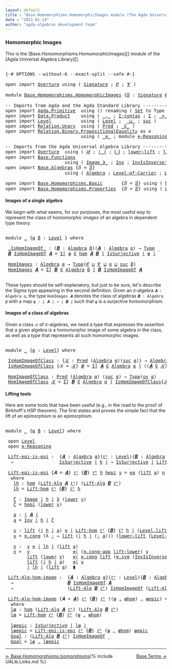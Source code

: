 ```yaml
---
layout: default
title : "Base.Homomorphisms.HomomorphicImages module (The Agda Universal Algebra Library)"
date : "2021-01-14"
author: "agda-algebras development team"
---
```


### <a id="homomorphic-images">Homomorphic Images</a>

This is the [Base.Homomorphisms.HomomorphicImages][] module of the [Agda Universal Algebra Library][].

<pre class="Agda">

<a id="351" class="Symbol">{-#</a> <a id="355" class="Keyword">OPTIONS</a> <a id="363" class="Pragma">--without-K</a> <a id="375" class="Pragma">--exact-split</a> <a id="389" class="Pragma">--safe</a> <a id="396" class="Symbol">#-}</a>

<a id="401" class="Keyword">open</a> <a id="406" class="Keyword">import</a> <a id="413" href="Overture.html" class="Module">Overture</a> <a id="422" class="Keyword">using</a> <a id="428" class="Symbol">(</a> <a id="430" href="Overture.Signatures.html#3300" class="Function">Signature</a> <a id="440" class="Symbol">;</a> <a id="442" href="Overture.Signatures.html#645" class="Generalizable">𝓞</a> <a id="444" class="Symbol">;</a> <a id="446" href="Overture.Signatures.html#647" class="Generalizable">𝓥</a> <a id="448" class="Symbol">)</a>

<a id="451" class="Keyword">module</a> <a id="458" href="Base.Homomorphisms.HomomorphicImages.html" class="Module">Base.Homomorphisms.HomomorphicImages</a> <a id="495" class="Symbol">{</a><a id="496" href="Base.Homomorphisms.HomomorphicImages.html#496" class="Bound">𝑆</a> <a id="498" class="Symbol">:</a> <a id="500" href="Overture.Signatures.html#3300" class="Function">Signature</a> <a id="510" href="Overture.Signatures.html#645" class="Generalizable">𝓞</a> <a id="512" href="Overture.Signatures.html#647" class="Generalizable">𝓥</a><a id="513" class="Symbol">}</a> <a id="515" class="Keyword">where</a>

<a id="522" class="Comment">-- Imports from Agda and the Agda Standard Library ------------------------------------------</a>
<a id="616" class="Keyword">open</a> <a id="621" class="Keyword">import</a> <a id="628" href="Agda.Primitive.html" class="Module">Agda.Primitive</a>  <a id="644" class="Keyword">using</a> <a id="650" class="Symbol">()</a> <a id="653" class="Keyword">renaming</a> <a id="662" class="Symbol">(</a> <a id="664" href="Agda.Primitive.html#326" class="Primitive">Set</a> <a id="668" class="Symbol">to</a> <a id="671" class="Primitive">Type</a> <a id="676" class="Symbol">)</a>
<a id="678" class="Keyword">open</a> <a id="683" class="Keyword">import</a> <a id="690" href="Data.Product.html" class="Module">Data.Product</a>    <a id="706" class="Keyword">using</a> <a id="712" class="Symbol">(</a> <a id="714" href="Agda.Builtin.Sigma.html#236" class="InductiveConstructor Operator">_,_</a> <a id="718" class="Symbol">;</a> <a id="720" href="Data.Product.html#916" class="Function">Σ-syntax</a> <a id="729" class="Symbol">;</a> <a id="731" href="Agda.Builtin.Sigma.html#166" class="Record">Σ</a> <a id="733" class="Symbol">;</a> <a id="735" href="Data.Product.html#1167" class="Function Operator">_×_</a> <a id="739" class="Symbol">)</a>
<a id="741" class="Keyword">open</a> <a id="746" class="Keyword">import</a> <a id="753" href="Level.html" class="Module">Level</a>           <a id="769" class="Keyword">using</a> <a id="775" class="Symbol">(</a> <a id="777" href="Agda.Primitive.html#597" class="Postulate">Level</a> <a id="783" class="Symbol">;</a>  <a id="786" href="Agda.Primitive.html#810" class="Primitive Operator">_⊔_</a> <a id="790" class="Symbol">;</a> <a id="792" href="Agda.Primitive.html#780" class="Primitive">suc</a> <a id="796" class="Symbol">)</a>
<a id="798" class="Keyword">open</a> <a id="803" class="Keyword">import</a> <a id="810" href="Relation.Unary.html" class="Module">Relation.Unary</a>  <a id="826" class="Keyword">using</a> <a id="832" class="Symbol">(</a> <a id="834" href="Relation.Unary.html#1101" class="Function">Pred</a> <a id="839" class="Symbol">;</a> <a id="841" href="Relation.Unary.html#1523" class="Function Operator">_∈_</a> <a id="845" class="Symbol">)</a>
<a id="847" class="Keyword">open</a> <a id="852" class="Keyword">import</a> <a id="859" href="Relation.Binary.PropositionalEquality.html" class="Module">Relation.Binary.PropositionalEquality</a> <a id="897" class="Symbol">as</a> <a id="900" class="Module">≡</a>
                            <a id="930" class="Keyword">using</a> <a id="936" class="Symbol">(</a> <a id="938" href="Agda.Builtin.Equality.html#151" class="Datatype Operator">_≡_</a> <a id="942" class="Symbol">;</a> <a id="944" class="Keyword">module</a> <a id="951" href="Relation.Binary.PropositionalEquality.Core.html#2708" class="Module">≡-Reasoning</a> <a id="963" class="Symbol">)</a>

<a id="966" class="Comment">-- Imports from the Agda Universal Algebra Library ------------------------------------------</a>
<a id="1060" class="Keyword">open</a> <a id="1065" class="Keyword">import</a> <a id="1072" href="Overture.html" class="Module">Overture</a>  <a id="1082" class="Keyword">using</a> <a id="1088" class="Symbol">(</a> <a id="1090" href="Overture.Basic.html#5319" class="Function">𝑖𝑑</a> <a id="1093" class="Symbol">;</a> <a id="1095" href="Overture.Basic.html#4326" class="Function Operator">∣_∣</a> <a id="1099" class="Symbol">;</a> <a id="1101" href="Overture.Basic.html#4364" class="Function Operator">∥_∥</a> <a id="1105" class="Symbol">;</a> <a id="1107" href="Overture.Basic.html#8917" class="Function">lower∼lift</a> <a id="1118" class="Symbol">;</a> <a id="1120" href="Overture.Basic.html#8841" class="Function">lift∼lower</a> <a id="1131" class="Symbol">)</a>
<a id="1133" class="Keyword">open</a> <a id="1138" class="Keyword">import</a> <a id="1145" href="Base.Functions.html" class="Module">Base.Functions</a>
                      <a id="1182" class="Keyword">using</a> <a id="1188" class="Symbol">(</a> <a id="1190" href="Base.Functions.Inverses.html#1136" class="Datatype Operator">Image_∋_</a> <a id="1199" class="Symbol">;</a> <a id="1201" href="Base.Functions.Inverses.html#2249" class="Function">Inv</a> <a id="1205" class="Symbol">;</a> <a id="1207" href="Base.Functions.Inverses.html#2496" class="Function">InvIsInverseʳ</a> <a id="1221" class="Symbol">;</a> <a id="1223" href="Base.Functions.Inverses.html#1184" class="InductiveConstructor">eq</a> <a id="1226" class="Symbol">;</a> <a id="1228" href="Base.Functions.Surjective.html#1715" class="Function">IsSurjective</a> <a id="1241" class="Symbol">)</a>
<a id="1243" class="Keyword">open</a> <a id="1248" class="Keyword">import</a> <a id="1255" href="Base.Algebras.html" class="Module">Base.Algebras</a> <a id="1269" class="Symbol">{</a><a id="1270" class="Argument">𝑆</a> <a id="1272" class="Symbol">=</a> <a id="1274" href="Base.Homomorphisms.HomomorphicImages.html#496" class="Bound">𝑆</a><a id="1275" class="Symbol">}</a>
                      <a id="1299" class="Keyword">using</a> <a id="1305" class="Symbol">(</a> <a id="1307" href="Base.Algebras.Basic.html#2774" class="Function">Algebra</a> <a id="1315" class="Symbol">;</a> <a id="1317" href="Base.Algebras.Basic.html#6432" class="Function">Level-of-Carrier</a> <a id="1334" class="Symbol">;</a> <a id="1336" href="Base.Algebras.Basic.html#7180" class="Function">Lift-Alg</a> <a id="1345" class="Symbol">;</a> <a id="1347" href="Base.Algebras.Products.html#3097" class="Function">ov</a> <a id="1350" class="Symbol">)</a>

<a id="1353" class="Keyword">open</a> <a id="1358" class="Keyword">import</a> <a id="1365" href="Base.Homomorphisms.Basic.html" class="Module">Base.Homomorphisms.Basic</a>       <a id="1396" class="Symbol">{</a><a id="1397" class="Argument">𝑆</a> <a id="1399" class="Symbol">=</a> <a id="1401" href="Base.Homomorphisms.HomomorphicImages.html#496" class="Bound">𝑆</a><a id="1402" class="Symbol">}</a> <a id="1404" class="Keyword">using</a> <a id="1410" class="Symbol">(</a> <a id="1412" href="Base.Homomorphisms.Basic.html#2734" class="Function">hom</a> <a id="1416" class="Symbol">;</a> <a id="1418" href="Base.Homomorphisms.Basic.html#3445" class="Function">𝓁𝒾𝒻𝓉</a> <a id="1423" class="Symbol">;</a> <a id="1425" href="Base.Homomorphisms.Basic.html#3532" class="Function">𝓁ℴ𝓌ℯ𝓇</a> <a id="1431" class="Symbol">)</a>
<a id="1433" class="Keyword">open</a> <a id="1438" class="Keyword">import</a> <a id="1445" href="Base.Homomorphisms.Properties.html" class="Module">Base.Homomorphisms.Properties</a>  <a id="1476" class="Symbol">{</a><a id="1477" class="Argument">𝑆</a> <a id="1479" class="Symbol">=</a> <a id="1481" href="Base.Homomorphisms.HomomorphicImages.html#496" class="Bound">𝑆</a><a id="1482" class="Symbol">}</a> <a id="1484" class="Keyword">using</a> <a id="1490" class="Symbol">(</a> <a id="1492" href="Base.Homomorphisms.Properties.html#2135" class="Function">Lift-hom</a> <a id="1501" class="Symbol">)</a>
</pre>


#### <a id="images-of-a-single-algebra">Images of a single algebra</a>

We begin with what seems, for our purposes, the most useful way to represent the class of *homomorphic images* of an algebra in dependent type theory.

<pre class="Agda">

<a id="1754" class="Keyword">module</a> <a id="1761" href="Base.Homomorphisms.HomomorphicImages.html#1761" class="Module">_</a> <a id="1763" class="Symbol">{</a><a id="1764" href="Base.Homomorphisms.HomomorphicImages.html#1764" class="Bound">α</a> <a id="1766" href="Base.Homomorphisms.HomomorphicImages.html#1766" class="Bound">β</a> <a id="1768" class="Symbol">:</a> <a id="1770" href="Agda.Primitive.html#597" class="Postulate">Level</a> <a id="1776" class="Symbol">}</a> <a id="1778" class="Keyword">where</a>

 <a id="1786" href="Base.Homomorphisms.HomomorphicImages.html#1786" class="Function Operator">_IsHomImageOf_</a> <a id="1801" class="Symbol">:</a> <a id="1803" class="Symbol">(</a><a id="1804" href="Base.Homomorphisms.HomomorphicImages.html#1804" class="Bound">𝑩</a> <a id="1806" class="Symbol">:</a> <a id="1808" href="Base.Algebras.Basic.html#2774" class="Function">Algebra</a> <a id="1816" href="Base.Homomorphisms.HomomorphicImages.html#1766" class="Bound">β</a><a id="1817" class="Symbol">)(</a><a id="1819" href="Base.Homomorphisms.HomomorphicImages.html#1819" class="Bound">𝑨</a> <a id="1821" class="Symbol">:</a> <a id="1823" href="Base.Algebras.Basic.html#2774" class="Function">Algebra</a> <a id="1831" href="Base.Homomorphisms.HomomorphicImages.html#1764" class="Bound">α</a><a id="1832" class="Symbol">)</a> <a id="1834" class="Symbol">→</a> <a id="1836" href="Base.Homomorphisms.HomomorphicImages.html#671" class="Primitive">Type</a> <a id="1841" class="Symbol">_</a>
 <a id="1844" href="Base.Homomorphisms.HomomorphicImages.html#1844" class="Bound">𝑩</a> <a id="1846" href="Base.Homomorphisms.HomomorphicImages.html#1786" class="Function Operator">IsHomImageOf</a> <a id="1859" href="Base.Homomorphisms.HomomorphicImages.html#1859" class="Bound">𝑨</a> <a id="1861" class="Symbol">=</a> <a id="1863" href="Data.Product.html#916" class="Function">Σ[</a> <a id="1866" href="Base.Homomorphisms.HomomorphicImages.html#1866" class="Bound">φ</a> <a id="1868" href="Data.Product.html#916" class="Function">∈</a> <a id="1870" href="Base.Homomorphisms.Basic.html#2734" class="Function">hom</a> <a id="1874" href="Base.Homomorphisms.HomomorphicImages.html#1859" class="Bound">𝑨</a> <a id="1876" href="Base.Homomorphisms.HomomorphicImages.html#1844" class="Bound">𝑩</a> <a id="1878" href="Data.Product.html#916" class="Function">]</a> <a id="1880" href="Base.Functions.Surjective.html#1715" class="Function">IsSurjective</a> <a id="1893" href="Overture.Basic.html#4326" class="Function Operator">∣</a> <a id="1895" href="Base.Homomorphisms.HomomorphicImages.html#1866" class="Bound">φ</a> <a id="1897" href="Overture.Basic.html#4326" class="Function Operator">∣</a>

 <a id="1901" href="Base.Homomorphisms.HomomorphicImages.html#1901" class="Function">HomImages</a> <a id="1911" class="Symbol">:</a> <a id="1913" href="Base.Algebras.Basic.html#2774" class="Function">Algebra</a> <a id="1921" href="Base.Homomorphisms.HomomorphicImages.html#1764" class="Bound">α</a> <a id="1923" class="Symbol">→</a> <a id="1925" href="Base.Homomorphisms.HomomorphicImages.html#671" class="Primitive">Type</a><a id="1929" class="Symbol">(</a><a id="1930" href="Base.Homomorphisms.HomomorphicImages.html#510" class="Bound">𝓞</a> <a id="1932" href="Agda.Primitive.html#810" class="Primitive Operator">⊔</a> <a id="1934" href="Base.Homomorphisms.HomomorphicImages.html#512" class="Bound">𝓥</a> <a id="1936" href="Agda.Primitive.html#810" class="Primitive Operator">⊔</a> <a id="1938" href="Base.Homomorphisms.HomomorphicImages.html#1764" class="Bound">α</a> <a id="1940" href="Agda.Primitive.html#810" class="Primitive Operator">⊔</a> <a id="1942" href="Agda.Primitive.html#780" class="Primitive">suc</a> <a id="1946" href="Base.Homomorphisms.HomomorphicImages.html#1766" class="Bound">β</a><a id="1947" class="Symbol">)</a>
 <a id="1950" href="Base.Homomorphisms.HomomorphicImages.html#1901" class="Function">HomImages</a> <a id="1960" href="Base.Homomorphisms.HomomorphicImages.html#1960" class="Bound">𝑨</a> <a id="1962" class="Symbol">=</a> <a id="1964" href="Data.Product.html#916" class="Function">Σ[</a> <a id="1967" href="Base.Homomorphisms.HomomorphicImages.html#1967" class="Bound">𝑩</a> <a id="1969" href="Data.Product.html#916" class="Function">∈</a> <a id="1971" href="Base.Algebras.Basic.html#2774" class="Function">Algebra</a> <a id="1979" href="Base.Homomorphisms.HomomorphicImages.html#1766" class="Bound">β</a> <a id="1981" href="Data.Product.html#916" class="Function">]</a> <a id="1983" href="Base.Homomorphisms.HomomorphicImages.html#1967" class="Bound">𝑩</a> <a id="1985" href="Base.Homomorphisms.HomomorphicImages.html#1786" class="Function Operator">IsHomImageOf</a> <a id="1998" href="Base.Homomorphisms.HomomorphicImages.html#1960" class="Bound">𝑨</a>

</pre>

These types should be self-explanatory, but just to be sure, let's describe the Sigma type appearing in the second definition. Given an `𝑆`-algebra `𝑨 : Algebra α`, the type `HomImages 𝑨` denotes the class of algebras `𝑩 : Algebra β` with a map `φ : ∣ 𝑨 ∣ → ∣ 𝑩 ∣` such that `φ` is a surjective homomorphism.


#### <a id="images-of-a-class-of-algebras">Images of a class of algebras</a>

Given a class `𝒦` of `𝑆`-algebras, we need a type that expresses the assertion that a given algebra is a homomorphic image of some algebra in the class, as well as a type that represents all such homomorphic images.

<pre class="Agda">

<a id="2633" class="Keyword">module</a> <a id="2640" href="Base.Homomorphisms.HomomorphicImages.html#2640" class="Module">_</a> <a id="2642" class="Symbol">{</a><a id="2643" href="Base.Homomorphisms.HomomorphicImages.html#2643" class="Bound">α</a> <a id="2645" class="Symbol">:</a> <a id="2647" href="Agda.Primitive.html#597" class="Postulate">Level</a><a id="2652" class="Symbol">}</a> <a id="2654" class="Keyword">where</a>

 <a id="2662" href="Base.Homomorphisms.HomomorphicImages.html#2662" class="Function">IsHomImageOfClass</a> <a id="2680" class="Symbol">:</a> <a id="2682" class="Symbol">{</a><a id="2683" href="Base.Homomorphisms.HomomorphicImages.html#2683" class="Bound">𝒦</a> <a id="2685" class="Symbol">:</a> <a id="2687" href="Relation.Unary.html#1101" class="Function">Pred</a> <a id="2692" class="Symbol">(</a><a id="2693" href="Base.Algebras.Basic.html#2774" class="Function">Algebra</a> <a id="2701" href="Base.Homomorphisms.HomomorphicImages.html#2643" class="Bound">α</a><a id="2702" class="Symbol">)(</a><a id="2704" href="Agda.Primitive.html#780" class="Primitive">suc</a> <a id="2708" href="Base.Homomorphisms.HomomorphicImages.html#2643" class="Bound">α</a><a id="2709" class="Symbol">)}</a> <a id="2712" class="Symbol">→</a> <a id="2714" href="Base.Algebras.Basic.html#2774" class="Function">Algebra</a> <a id="2722" href="Base.Homomorphisms.HomomorphicImages.html#2643" class="Bound">α</a> <a id="2724" class="Symbol">→</a> <a id="2726" href="Base.Homomorphisms.HomomorphicImages.html#671" class="Primitive">Type</a><a id="2730" class="Symbol">(</a><a id="2731" href="Base.Algebras.Products.html#3097" class="Function">ov</a> <a id="2734" href="Base.Homomorphisms.HomomorphicImages.html#2643" class="Bound">α</a><a id="2735" class="Symbol">)</a>
 <a id="2738" href="Base.Homomorphisms.HomomorphicImages.html#2662" class="Function">IsHomImageOfClass</a> <a id="2756" class="Symbol">{</a><a id="2757" class="Argument">𝒦</a> <a id="2759" class="Symbol">=</a> <a id="2761" href="Base.Homomorphisms.HomomorphicImages.html#2761" class="Bound">𝒦</a><a id="2762" class="Symbol">}</a> <a id="2764" href="Base.Homomorphisms.HomomorphicImages.html#2764" class="Bound">𝑩</a> <a id="2766" class="Symbol">=</a> <a id="2768" href="Data.Product.html#916" class="Function">Σ[</a> <a id="2771" href="Base.Homomorphisms.HomomorphicImages.html#2771" class="Bound">𝑨</a> <a id="2773" href="Data.Product.html#916" class="Function">∈</a> <a id="2775" href="Base.Algebras.Basic.html#2774" class="Function">Algebra</a> <a id="2783" href="Base.Homomorphisms.HomomorphicImages.html#2643" class="Bound">α</a> <a id="2785" href="Data.Product.html#916" class="Function">]</a> <a id="2787" class="Symbol">((</a><a id="2789" href="Base.Homomorphisms.HomomorphicImages.html#2771" class="Bound">𝑨</a> <a id="2791" href="Relation.Unary.html#1523" class="Function Operator">∈</a> <a id="2793" href="Base.Homomorphisms.HomomorphicImages.html#2761" class="Bound">𝒦</a><a id="2794" class="Symbol">)</a> <a id="2796" href="Data.Product.html#1167" class="Function Operator">×</a> <a id="2798" class="Symbol">(</a><a id="2799" href="Base.Homomorphisms.HomomorphicImages.html#2764" class="Bound">𝑩</a> <a id="2801" href="Base.Homomorphisms.HomomorphicImages.html#1786" class="Function Operator">IsHomImageOf</a> <a id="2814" href="Base.Homomorphisms.HomomorphicImages.html#2771" class="Bound">𝑨</a><a id="2815" class="Symbol">))</a>

 <a id="2820" href="Base.Homomorphisms.HomomorphicImages.html#2820" class="Function">HomImageOfClass</a> <a id="2836" class="Symbol">:</a> <a id="2838" href="Relation.Unary.html#1101" class="Function">Pred</a> <a id="2843" class="Symbol">(</a><a id="2844" href="Base.Algebras.Basic.html#2774" class="Function">Algebra</a> <a id="2852" href="Base.Homomorphisms.HomomorphicImages.html#2643" class="Bound">α</a><a id="2853" class="Symbol">)</a> <a id="2855" class="Symbol">(</a><a id="2856" href="Agda.Primitive.html#780" class="Primitive">suc</a> <a id="2860" href="Base.Homomorphisms.HomomorphicImages.html#2643" class="Bound">α</a><a id="2861" class="Symbol">)</a> <a id="2863" class="Symbol">→</a> <a id="2865" href="Base.Homomorphisms.HomomorphicImages.html#671" class="Primitive">Type</a><a id="2869" class="Symbol">(</a><a id="2870" href="Base.Algebras.Products.html#3097" class="Function">ov</a> <a id="2873" href="Base.Homomorphisms.HomomorphicImages.html#2643" class="Bound">α</a><a id="2874" class="Symbol">)</a>
 <a id="2877" href="Base.Homomorphisms.HomomorphicImages.html#2820" class="Function">HomImageOfClass</a> <a id="2893" href="Base.Homomorphisms.HomomorphicImages.html#2893" class="Bound">𝒦</a> <a id="2895" class="Symbol">=</a> <a id="2897" href="Data.Product.html#916" class="Function">Σ[</a> <a id="2900" href="Base.Homomorphisms.HomomorphicImages.html#2900" class="Bound">𝑩</a> <a id="2902" href="Data.Product.html#916" class="Function">∈</a> <a id="2904" href="Base.Algebras.Basic.html#2774" class="Function">Algebra</a> <a id="2912" href="Base.Homomorphisms.HomomorphicImages.html#2643" class="Bound">α</a> <a id="2914" href="Data.Product.html#916" class="Function">]</a> <a id="2916" href="Base.Homomorphisms.HomomorphicImages.html#2662" class="Function">IsHomImageOfClass</a><a id="2933" class="Symbol">{</a><a id="2934" href="Base.Homomorphisms.HomomorphicImages.html#2893" class="Bound">𝒦</a><a id="2935" class="Symbol">}</a> <a id="2937" href="Base.Homomorphisms.HomomorphicImages.html#2900" class="Bound">𝑩</a>
</pre>


#### <a id="lifting-tools">Lifting tools</a>

Here are some tools that have been useful (e.g., in the road to the proof of Birkhoff's HSP theorem). The first states and proves the simple fact that the lift of an epimorphism is an epimorphism.

<pre class="Agda">

<a id="3210" class="Keyword">module</a> <a id="3217" href="Base.Homomorphisms.HomomorphicImages.html#3217" class="Module">_</a> <a id="3219" class="Symbol">{</a><a id="3220" href="Base.Homomorphisms.HomomorphicImages.html#3220" class="Bound">α</a> <a id="3222" href="Base.Homomorphisms.HomomorphicImages.html#3222" class="Bound">β</a> <a id="3224" class="Symbol">:</a> <a id="3226" href="Agda.Primitive.html#597" class="Postulate">Level</a><a id="3231" class="Symbol">}</a> <a id="3233" class="Keyword">where</a>

 <a id="3241" class="Keyword">open</a> <a id="3246" href="Level.html" class="Module">Level</a>
 <a id="3253" class="Keyword">open</a> <a id="3258" href="Relation.Binary.PropositionalEquality.Core.html#2708" class="Module">≡-Reasoning</a>

 <a id="3272" href="Base.Homomorphisms.HomomorphicImages.html#3272" class="Function">Lift-epi-is-epi</a> <a id="3288" class="Symbol">:</a>  <a id="3291" class="Symbol">{</a><a id="3292" href="Base.Homomorphisms.HomomorphicImages.html#3292" class="Bound">𝑨</a> <a id="3294" class="Symbol">:</a> <a id="3296" href="Base.Algebras.Basic.html#2774" class="Function">Algebra</a> <a id="3304" href="Base.Homomorphisms.HomomorphicImages.html#3220" class="Bound">α</a><a id="3305" class="Symbol">}(</a><a id="3307" href="Base.Homomorphisms.HomomorphicImages.html#3307" class="Bound">ℓᵃ</a> <a id="3310" class="Symbol">:</a> <a id="3312" href="Agda.Primitive.html#597" class="Postulate">Level</a><a id="3317" class="Symbol">){</a><a id="3319" href="Base.Homomorphisms.HomomorphicImages.html#3319" class="Bound">𝑩</a> <a id="3321" class="Symbol">:</a> <a id="3323" href="Base.Algebras.Basic.html#2774" class="Function">Algebra</a> <a id="3331" href="Base.Homomorphisms.HomomorphicImages.html#3222" class="Bound">β</a><a id="3332" class="Symbol">}(</a><a id="3334" href="Base.Homomorphisms.HomomorphicImages.html#3334" class="Bound">ℓᵇ</a> <a id="3337" class="Symbol">:</a> <a id="3339" href="Agda.Primitive.html#597" class="Postulate">Level</a><a id="3344" class="Symbol">)(</a><a id="3346" href="Base.Homomorphisms.HomomorphicImages.html#3346" class="Bound">h</a> <a id="3348" class="Symbol">:</a> <a id="3350" href="Base.Homomorphisms.Basic.html#2734" class="Function">hom</a> <a id="3354" href="Base.Homomorphisms.HomomorphicImages.html#3292" class="Bound">𝑨</a> <a id="3356" href="Base.Homomorphisms.HomomorphicImages.html#3319" class="Bound">𝑩</a><a id="3357" class="Symbol">)</a>
  <a id="3361" class="Symbol">→</a>                 <a id="3379" href="Base.Functions.Surjective.html#1715" class="Function">IsSurjective</a> <a id="3392" href="Overture.Basic.html#4326" class="Function Operator">∣</a> <a id="3394" href="Base.Homomorphisms.HomomorphicImages.html#3346" class="Bound">h</a> <a id="3396" href="Overture.Basic.html#4326" class="Function Operator">∣</a> <a id="3398" class="Symbol">→</a> <a id="3400" href="Base.Functions.Surjective.html#1715" class="Function">IsSurjective</a> <a id="3413" href="Overture.Basic.html#4326" class="Function Operator">∣</a> <a id="3415" href="Base.Homomorphisms.Properties.html#2135" class="Function">Lift-hom</a> <a id="3424" href="Base.Homomorphisms.HomomorphicImages.html#3307" class="Bound">ℓᵃ</a> <a id="3427" class="Symbol">{</a><a id="3428" href="Base.Homomorphisms.HomomorphicImages.html#3319" class="Bound">𝑩</a><a id="3429" class="Symbol">}</a> <a id="3431" href="Base.Homomorphisms.HomomorphicImages.html#3334" class="Bound">ℓᵇ</a> <a id="3434" href="Base.Homomorphisms.HomomorphicImages.html#3346" class="Bound">h</a> <a id="3436" href="Overture.Basic.html#4326" class="Function Operator">∣</a>

 <a id="3440" href="Base.Homomorphisms.HomomorphicImages.html#3272" class="Function">Lift-epi-is-epi</a> <a id="3456" class="Symbol">{</a><a id="3457" class="Argument">𝑨</a> <a id="3459" class="Symbol">=</a> <a id="3461" href="Base.Homomorphisms.HomomorphicImages.html#3461" class="Bound">𝑨</a><a id="3462" class="Symbol">}</a> <a id="3464" href="Base.Homomorphisms.HomomorphicImages.html#3464" class="Bound">ℓᵃ</a> <a id="3467" class="Symbol">{</a><a id="3468" href="Base.Homomorphisms.HomomorphicImages.html#3468" class="Bound">𝑩</a><a id="3469" class="Symbol">}</a> <a id="3471" href="Base.Homomorphisms.HomomorphicImages.html#3471" class="Bound">ℓᵇ</a> <a id="3474" href="Base.Homomorphisms.HomomorphicImages.html#3474" class="Bound">h</a> <a id="3476" href="Base.Homomorphisms.HomomorphicImages.html#3476" class="Bound">hepi</a> <a id="3481" href="Base.Homomorphisms.HomomorphicImages.html#3481" class="Bound">y</a> <a id="3483" class="Symbol">=</a> <a id="3485" href="Base.Functions.Inverses.html#1184" class="InductiveConstructor">eq</a> <a id="3488" class="Symbol">(</a><a id="3489" href="Level.html#457" class="InductiveConstructor">lift</a> <a id="3494" href="Base.Homomorphisms.HomomorphicImages.html#3638" class="Function">a</a><a id="3495" class="Symbol">)</a> <a id="3497" href="Base.Homomorphisms.HomomorphicImages.html#3814" class="Function">η</a>
  <a id="3501" class="Keyword">where</a>
   <a id="3510" href="Base.Homomorphisms.HomomorphicImages.html#3510" class="Function">lh</a> <a id="3513" class="Symbol">:</a> <a id="3515" href="Base.Homomorphisms.Basic.html#2734" class="Function">hom</a> <a id="3519" class="Symbol">(</a><a id="3520" href="Base.Algebras.Basic.html#7180" class="Function">Lift-Alg</a> <a id="3529" href="Base.Homomorphisms.HomomorphicImages.html#3461" class="Bound">𝑨</a> <a id="3531" href="Base.Homomorphisms.HomomorphicImages.html#3464" class="Bound">ℓᵃ</a><a id="3533" class="Symbol">)</a> <a id="3535" class="Symbol">(</a><a id="3536" href="Base.Algebras.Basic.html#7180" class="Function">Lift-Alg</a> <a id="3545" href="Base.Homomorphisms.HomomorphicImages.html#3468" class="Bound">𝑩</a> <a id="3547" href="Base.Homomorphisms.HomomorphicImages.html#3471" class="Bound">ℓᵇ</a><a id="3549" class="Symbol">)</a>
   <a id="3554" href="Base.Homomorphisms.HomomorphicImages.html#3510" class="Function">lh</a> <a id="3557" class="Symbol">=</a> <a id="3559" href="Base.Homomorphisms.Properties.html#2135" class="Function">Lift-hom</a> <a id="3568" href="Base.Homomorphisms.HomomorphicImages.html#3464" class="Bound">ℓᵃ</a> <a id="3571" class="Symbol">{</a><a id="3572" href="Base.Homomorphisms.HomomorphicImages.html#3468" class="Bound">𝑩</a><a id="3573" class="Symbol">}</a> <a id="3575" href="Base.Homomorphisms.HomomorphicImages.html#3471" class="Bound">ℓᵇ</a> <a id="3578" href="Base.Homomorphisms.HomomorphicImages.html#3474" class="Bound">h</a>

   <a id="3584" href="Base.Homomorphisms.HomomorphicImages.html#3584" class="Function">ζ</a> <a id="3586" class="Symbol">:</a> <a id="3588" href="Base.Functions.Inverses.html#1136" class="Datatype Operator">Image</a> <a id="3594" href="Overture.Basic.html#4326" class="Function Operator">∣</a> <a id="3596" href="Base.Homomorphisms.HomomorphicImages.html#3474" class="Bound">h</a> <a id="3598" href="Overture.Basic.html#4326" class="Function Operator">∣</a> <a id="3600" href="Base.Functions.Inverses.html#1136" class="Datatype Operator">∋</a> <a id="3602" class="Symbol">(</a><a id="3603" href="Level.html#470" class="Field">lower</a> <a id="3609" href="Base.Homomorphisms.HomomorphicImages.html#3481" class="Bound">y</a><a id="3610" class="Symbol">)</a>
   <a id="3615" href="Base.Homomorphisms.HomomorphicImages.html#3584" class="Function">ζ</a> <a id="3617" class="Symbol">=</a> <a id="3619" href="Base.Homomorphisms.HomomorphicImages.html#3476" class="Bound">hepi</a> <a id="3624" class="Symbol">(</a><a id="3625" href="Level.html#470" class="Field">lower</a> <a id="3631" href="Base.Homomorphisms.HomomorphicImages.html#3481" class="Bound">y</a><a id="3632" class="Symbol">)</a>

   <a id="3638" href="Base.Homomorphisms.HomomorphicImages.html#3638" class="Function">a</a> <a id="3640" class="Symbol">:</a> <a id="3642" href="Overture.Basic.html#4326" class="Function Operator">∣</a> <a id="3644" href="Base.Homomorphisms.HomomorphicImages.html#3461" class="Bound">𝑨</a> <a id="3646" href="Overture.Basic.html#4326" class="Function Operator">∣</a>
   <a id="3651" href="Base.Homomorphisms.HomomorphicImages.html#3638" class="Function">a</a> <a id="3653" class="Symbol">=</a> <a id="3655" href="Base.Functions.Inverses.html#2249" class="Function">Inv</a> <a id="3659" href="Overture.Basic.html#4326" class="Function Operator">∣</a> <a id="3661" href="Base.Homomorphisms.HomomorphicImages.html#3474" class="Bound">h</a> <a id="3663" href="Overture.Basic.html#4326" class="Function Operator">∣</a> <a id="3665" href="Base.Homomorphisms.HomomorphicImages.html#3584" class="Function">ζ</a>

   <a id="3671" href="Base.Homomorphisms.HomomorphicImages.html#3671" class="Function">ν</a> <a id="3673" class="Symbol">:</a> <a id="3675" href="Level.html#457" class="InductiveConstructor">lift</a> <a id="3680" class="Symbol">(</a><a id="3681" href="Overture.Basic.html#4326" class="Function Operator">∣</a> <a id="3683" href="Base.Homomorphisms.HomomorphicImages.html#3474" class="Bound">h</a> <a id="3685" href="Overture.Basic.html#4326" class="Function Operator">∣</a> <a id="3687" href="Base.Homomorphisms.HomomorphicImages.html#3638" class="Function">a</a><a id="3688" class="Symbol">)</a> <a id="3690" href="Agda.Builtin.Equality.html#151" class="Datatype Operator">≡</a> <a id="3692" href="Overture.Basic.html#4326" class="Function Operator">∣</a> <a id="3694" href="Base.Homomorphisms.Properties.html#2135" class="Function">Lift-hom</a> <a id="3703" href="Base.Homomorphisms.HomomorphicImages.html#3464" class="Bound">ℓᵃ</a> <a id="3706" class="Symbol">{</a><a id="3707" href="Base.Homomorphisms.HomomorphicImages.html#3468" class="Bound">𝑩</a><a id="3708" class="Symbol">}</a> <a id="3710" href="Base.Homomorphisms.HomomorphicImages.html#3471" class="Bound">ℓᵇ</a> <a id="3713" href="Base.Homomorphisms.HomomorphicImages.html#3474" class="Bound">h</a> <a id="3715" href="Overture.Basic.html#4326" class="Function Operator">∣</a> <a id="3717" class="Symbol">(</a><a id="3718" href="Level.html#457" class="InductiveConstructor">Level.lift</a> <a id="3729" href="Base.Homomorphisms.HomomorphicImages.html#3638" class="Function">a</a><a id="3730" class="Symbol">)</a>
   <a id="3735" href="Base.Homomorphisms.HomomorphicImages.html#3671" class="Function">ν</a> <a id="3737" class="Symbol">=</a> <a id="3739" href="Relation.Binary.PropositionalEquality.Core.html#1130" class="Function">≡.cong</a> <a id="3746" class="Symbol">(λ</a> <a id="3749" href="Base.Homomorphisms.HomomorphicImages.html#3749" class="Bound">-</a> <a id="3751" class="Symbol">→</a> <a id="3753" href="Level.html#457" class="InductiveConstructor">lift</a> <a id="3758" class="Symbol">(</a><a id="3759" href="Overture.Basic.html#4326" class="Function Operator">∣</a> <a id="3761" href="Base.Homomorphisms.HomomorphicImages.html#3474" class="Bound">h</a> <a id="3763" href="Overture.Basic.html#4326" class="Function Operator">∣</a> <a id="3765" class="Symbol">(</a><a id="3766" href="Base.Homomorphisms.HomomorphicImages.html#3749" class="Bound">-</a> <a id="3768" href="Base.Homomorphisms.HomomorphicImages.html#3638" class="Function">a</a><a id="3769" class="Symbol">)))</a> <a id="3773" class="Symbol">(</a><a id="3774" href="Overture.Basic.html#8917" class="Function">lower∼lift</a> <a id="3785" class="Symbol">{</a><a id="3786" href="Base.Algebras.Basic.html#6432" class="Function">Level-of-Carrier</a> <a id="3803" href="Base.Homomorphisms.HomomorphicImages.html#3461" class="Bound">𝑨</a><a id="3804" class="Symbol">}{</a><a id="3806" href="Base.Homomorphisms.HomomorphicImages.html#3222" class="Bound">β</a><a id="3807" class="Symbol">})</a>

   <a id="3814" href="Base.Homomorphisms.HomomorphicImages.html#3814" class="Function">η</a> <a id="3816" class="Symbol">:</a>  <a id="3819" href="Base.Homomorphisms.HomomorphicImages.html#3481" class="Bound">y</a> <a id="3821" href="Agda.Builtin.Equality.html#151" class="Datatype Operator">≡</a> <a id="3823" href="Overture.Basic.html#4326" class="Function Operator">∣</a> <a id="3825" href="Base.Homomorphisms.HomomorphicImages.html#3510" class="Function">lh</a> <a id="3828" href="Overture.Basic.html#4326" class="Function Operator">∣</a> <a id="3830" class="Symbol">(</a><a id="3831" href="Level.html#457" class="InductiveConstructor">lift</a> <a id="3836" href="Base.Homomorphisms.HomomorphicImages.html#3638" class="Function">a</a><a id="3837" class="Symbol">)</a>
   <a id="3842" href="Base.Homomorphisms.HomomorphicImages.html#3814" class="Function">η</a> <a id="3844" class="Symbol">=</a>  <a id="3847" href="Base.Homomorphisms.HomomorphicImages.html#3481" class="Bound">y</a>                <a id="3864" href="Relation.Binary.PropositionalEquality.Core.html#2923" class="Function">≡⟨</a> <a id="3867" class="Symbol">(</a><a id="3868" href="Relation.Binary.PropositionalEquality.Core.html#1461" class="Function">≡.cong-app</a> <a id="3879" href="Overture.Basic.html#8841" class="Function">lift∼lower</a><a id="3889" class="Symbol">)</a> <a id="3891" href="Base.Homomorphisms.HomomorphicImages.html#3481" class="Bound">y</a>              <a id="3906" href="Relation.Binary.PropositionalEquality.Core.html#2923" class="Function">⟩</a>
        <a id="3916" href="Level.html#457" class="InductiveConstructor">lift</a> <a id="3921" class="Symbol">(</a><a id="3922" href="Level.html#470" class="Field">lower</a> <a id="3928" href="Base.Homomorphisms.HomomorphicImages.html#3481" class="Bound">y</a><a id="3929" class="Symbol">)</a>   <a id="3933" href="Relation.Binary.PropositionalEquality.Core.html#2923" class="Function">≡⟨</a> <a id="3936" href="Relation.Binary.PropositionalEquality.Core.html#1130" class="Function">≡.cong</a> <a id="3943" href="Level.html#457" class="InductiveConstructor">lift</a> <a id="3948" class="Symbol">(</a><a id="3949" href="Relation.Binary.PropositionalEquality.Core.html#1684" class="Function">≡.sym</a> <a id="3955" class="Symbol">(</a><a id="3956" href="Base.Functions.Inverses.html#2496" class="Function">InvIsInverseʳ</a> <a id="3970" href="Base.Homomorphisms.HomomorphicImages.html#3584" class="Function">ζ</a><a id="3971" class="Symbol">))</a>  <a id="3975" href="Relation.Binary.PropositionalEquality.Core.html#2923" class="Function">⟩</a>
        <a id="3985" href="Level.html#457" class="InductiveConstructor">lift</a> <a id="3990" class="Symbol">(</a><a id="3991" href="Overture.Basic.html#4326" class="Function Operator">∣</a> <a id="3993" href="Base.Homomorphisms.HomomorphicImages.html#3474" class="Bound">h</a> <a id="3995" href="Overture.Basic.html#4326" class="Function Operator">∣</a> <a id="3997" href="Base.Homomorphisms.HomomorphicImages.html#3638" class="Function">a</a><a id="3998" class="Symbol">)</a>   <a id="4002" href="Relation.Binary.PropositionalEquality.Core.html#2923" class="Function">≡⟨</a> <a id="4005" href="Base.Homomorphisms.HomomorphicImages.html#3671" class="Function">ν</a>                                      <a id="4044" href="Relation.Binary.PropositionalEquality.Core.html#2923" class="Function">⟩</a>
        <a id="4054" href="Overture.Basic.html#4326" class="Function Operator">∣</a> <a id="4056" href="Base.Homomorphisms.HomomorphicImages.html#3510" class="Function">lh</a> <a id="4059" href="Overture.Basic.html#4326" class="Function Operator">∣</a> <a id="4061" class="Symbol">(</a><a id="4062" href="Level.html#457" class="InductiveConstructor">lift</a> <a id="4067" href="Base.Homomorphisms.HomomorphicImages.html#3638" class="Function">a</a><a id="4068" class="Symbol">)</a>  <a id="4071" href="Relation.Binary.PropositionalEquality.Core.html#3105" class="Function Operator">∎</a>

 <a id="4075" href="Base.Homomorphisms.HomomorphicImages.html#4075" class="Function">Lift-Alg-hom-image</a> <a id="4094" class="Symbol">:</a>  <a id="4097" class="Symbol">{</a><a id="4098" href="Base.Homomorphisms.HomomorphicImages.html#4098" class="Bound">𝑨</a> <a id="4100" class="Symbol">:</a> <a id="4102" href="Base.Algebras.Basic.html#2774" class="Function">Algebra</a> <a id="4110" href="Base.Homomorphisms.HomomorphicImages.html#3220" class="Bound">α</a><a id="4111" class="Symbol">}(</a><a id="4113" href="Base.Homomorphisms.HomomorphicImages.html#4113" class="Bound">ℓᵃ</a> <a id="4116" class="Symbol">:</a> <a id="4118" href="Agda.Primitive.html#597" class="Postulate">Level</a><a id="4123" class="Symbol">){</a><a id="4125" href="Base.Homomorphisms.HomomorphicImages.html#4125" class="Bound">𝑩</a> <a id="4127" class="Symbol">:</a> <a id="4129" href="Base.Algebras.Basic.html#2774" class="Function">Algebra</a> <a id="4137" href="Base.Homomorphisms.HomomorphicImages.html#3222" class="Bound">β</a><a id="4138" class="Symbol">}(</a><a id="4140" href="Base.Homomorphisms.HomomorphicImages.html#4140" class="Bound">ℓᵇ</a> <a id="4143" class="Symbol">:</a> <a id="4145" href="Agda.Primitive.html#597" class="Postulate">Level</a><a id="4150" class="Symbol">)</a>
  <a id="4154" class="Symbol">→</a>                    <a id="4175" href="Base.Homomorphisms.HomomorphicImages.html#4125" class="Bound">𝑩</a> <a id="4177" href="Base.Homomorphisms.HomomorphicImages.html#1786" class="Function Operator">IsHomImageOf</a> <a id="4190" href="Base.Homomorphisms.HomomorphicImages.html#4098" class="Bound">𝑨</a>
  <a id="4194" class="Symbol">→</a>                    <a id="4215" class="Symbol">(</a><a id="4216" href="Base.Algebras.Basic.html#7180" class="Function">Lift-Alg</a> <a id="4225" href="Base.Homomorphisms.HomomorphicImages.html#4125" class="Bound">𝑩</a> <a id="4227" href="Base.Homomorphisms.HomomorphicImages.html#4140" class="Bound">ℓᵇ</a><a id="4229" class="Symbol">)</a> <a id="4231" href="Base.Homomorphisms.HomomorphicImages.html#1786" class="Function Operator">IsHomImageOf</a> <a id="4244" class="Symbol">(</a><a id="4245" href="Base.Algebras.Basic.html#7180" class="Function">Lift-Alg</a> <a id="4254" href="Base.Homomorphisms.HomomorphicImages.html#4098" class="Bound">𝑨</a> <a id="4256" href="Base.Homomorphisms.HomomorphicImages.html#4113" class="Bound">ℓᵃ</a><a id="4258" class="Symbol">)</a>

 <a id="4262" href="Base.Homomorphisms.HomomorphicImages.html#4075" class="Function">Lift-Alg-hom-image</a> <a id="4281" class="Symbol">{</a><a id="4282" class="Argument">𝑨</a> <a id="4284" class="Symbol">=</a> <a id="4286" href="Base.Homomorphisms.HomomorphicImages.html#4286" class="Bound">𝑨</a><a id="4287" class="Symbol">}</a> <a id="4289" href="Base.Homomorphisms.HomomorphicImages.html#4289" class="Bound">ℓᵃ</a> <a id="4292" class="Symbol">{</a><a id="4293" href="Base.Homomorphisms.HomomorphicImages.html#4293" class="Bound">𝑩</a><a id="4294" class="Symbol">}</a> <a id="4296" href="Base.Homomorphisms.HomomorphicImages.html#4296" class="Bound">ℓᵇ</a> <a id="4299" class="Symbol">((</a><a id="4301" href="Base.Homomorphisms.HomomorphicImages.html#4301" class="Bound">φ</a> <a id="4303" href="Agda.Builtin.Sigma.html#236" class="InductiveConstructor Operator">,</a> <a id="4305" href="Base.Homomorphisms.HomomorphicImages.html#4305" class="Bound">φhom</a><a id="4309" class="Symbol">)</a> <a id="4311" href="Agda.Builtin.Sigma.html#236" class="InductiveConstructor Operator">,</a> <a id="4313" href="Base.Homomorphisms.HomomorphicImages.html#4313" class="Bound">φepic</a><a id="4318" class="Symbol">)</a> <a id="4320" class="Symbol">=</a> <a id="4322" href="Base.Homomorphisms.HomomorphicImages.html#4503" class="Function">Goal</a>
  <a id="4329" class="Keyword">where</a>
  <a id="4337" href="Base.Homomorphisms.HomomorphicImages.html#4337" class="Function">lφ</a> <a id="4340" class="Symbol">:</a> <a id="4342" href="Base.Homomorphisms.Basic.html#2734" class="Function">hom</a> <a id="4346" class="Symbol">(</a><a id="4347" href="Base.Algebras.Basic.html#7180" class="Function">Lift-Alg</a> <a id="4356" href="Base.Homomorphisms.HomomorphicImages.html#4286" class="Bound">𝑨</a> <a id="4358" href="Base.Homomorphisms.HomomorphicImages.html#4289" class="Bound">ℓᵃ</a><a id="4360" class="Symbol">)</a> <a id="4362" class="Symbol">(</a><a id="4363" href="Base.Algebras.Basic.html#7180" class="Function">Lift-Alg</a> <a id="4372" href="Base.Homomorphisms.HomomorphicImages.html#4293" class="Bound">𝑩</a> <a id="4374" href="Base.Homomorphisms.HomomorphicImages.html#4296" class="Bound">ℓᵇ</a><a id="4376" class="Symbol">)</a>
  <a id="4380" href="Base.Homomorphisms.HomomorphicImages.html#4337" class="Function">lφ</a> <a id="4383" class="Symbol">=</a> <a id="4385" href="Base.Homomorphisms.Properties.html#2135" class="Function">Lift-hom</a> <a id="4394" href="Base.Homomorphisms.HomomorphicImages.html#4289" class="Bound">ℓᵃ</a> <a id="4397" class="Symbol">{</a><a id="4398" href="Base.Homomorphisms.HomomorphicImages.html#4293" class="Bound">𝑩</a><a id="4399" class="Symbol">}</a> <a id="4401" href="Base.Homomorphisms.HomomorphicImages.html#4296" class="Bound">ℓᵇ</a> <a id="4404" class="Symbol">(</a><a id="4405" href="Base.Homomorphisms.HomomorphicImages.html#4301" class="Bound">φ</a> <a id="4407" href="Agda.Builtin.Sigma.html#236" class="InductiveConstructor Operator">,</a> <a id="4409" href="Base.Homomorphisms.HomomorphicImages.html#4305" class="Bound">φhom</a><a id="4413" class="Symbol">)</a>

  <a id="4418" href="Base.Homomorphisms.HomomorphicImages.html#4418" class="Function">lφepic</a> <a id="4425" class="Symbol">:</a> <a id="4427" href="Base.Functions.Surjective.html#1715" class="Function">IsSurjective</a> <a id="4440" href="Overture.Basic.html#4326" class="Function Operator">∣</a> <a id="4442" href="Base.Homomorphisms.HomomorphicImages.html#4337" class="Function">lφ</a> <a id="4445" href="Overture.Basic.html#4326" class="Function Operator">∣</a>
  <a id="4449" href="Base.Homomorphisms.HomomorphicImages.html#4418" class="Function">lφepic</a> <a id="4456" class="Symbol">=</a> <a id="4458" href="Base.Homomorphisms.HomomorphicImages.html#3272" class="Function">Lift-epi-is-epi</a> <a id="4474" href="Base.Homomorphisms.HomomorphicImages.html#4289" class="Bound">ℓᵃ</a> <a id="4477" class="Symbol">{</a><a id="4478" href="Base.Homomorphisms.HomomorphicImages.html#4293" class="Bound">𝑩</a><a id="4479" class="Symbol">}</a> <a id="4481" href="Base.Homomorphisms.HomomorphicImages.html#4296" class="Bound">ℓᵇ</a> <a id="4484" class="Symbol">(</a><a id="4485" href="Base.Homomorphisms.HomomorphicImages.html#4301" class="Bound">φ</a> <a id="4487" href="Agda.Builtin.Sigma.html#236" class="InductiveConstructor Operator">,</a> <a id="4489" href="Base.Homomorphisms.HomomorphicImages.html#4305" class="Bound">φhom</a><a id="4493" class="Symbol">)</a> <a id="4495" href="Base.Homomorphisms.HomomorphicImages.html#4313" class="Bound">φepic</a>
  <a id="4503" href="Base.Homomorphisms.HomomorphicImages.html#4503" class="Function">Goal</a> <a id="4508" class="Symbol">:</a> <a id="4510" class="Symbol">(</a><a id="4511" href="Base.Algebras.Basic.html#7180" class="Function">Lift-Alg</a> <a id="4520" href="Base.Homomorphisms.HomomorphicImages.html#4293" class="Bound">𝑩</a> <a id="4522" href="Base.Homomorphisms.HomomorphicImages.html#4296" class="Bound">ℓᵇ</a><a id="4524" class="Symbol">)</a> <a id="4526" href="Base.Homomorphisms.HomomorphicImages.html#1786" class="Function Operator">IsHomImageOf</a> <a id="4539" class="Symbol">_</a>
  <a id="4543" href="Base.Homomorphisms.HomomorphicImages.html#4503" class="Function">Goal</a> <a id="4548" class="Symbol">=</a> <a id="4550" href="Base.Homomorphisms.HomomorphicImages.html#4337" class="Function">lφ</a> <a id="4553" href="Agda.Builtin.Sigma.html#236" class="InductiveConstructor Operator">,</a> <a id="4555" href="Base.Homomorphisms.HomomorphicImages.html#4418" class="Function">lφepic</a>
</pre>

--------------------------------------

<span style="float:left;">[← Base.Homomorphisms.Isomorphisms](Base.Homomorphisms.Isomorphisms.html)</span>
<span style="float:right;">[Base.Terms →](Base.Terms.html)</span>

{% include UALib.Links.md %}
